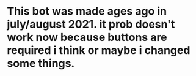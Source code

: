 # This bot was made ages ago in july/august 2021. it prob doesn't work now because buttons are required i think or maybe i changed some things. 
